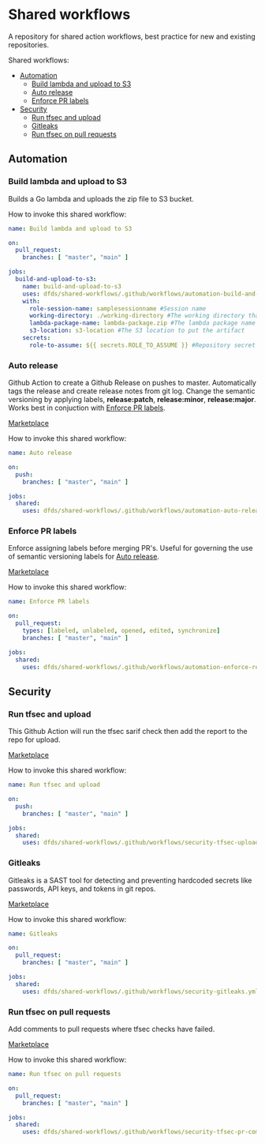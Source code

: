 # Shared workflows

A repository for shared action workflows, best practice for new and existing repositories.

Shared workflows:
- [Automation](https://github.com/dfds/shared-workflows#automation)
	- [Build lambda and upload to S3](https://github.com/dfds/shared-workflows#build-lambda-and-upload-to-s3)
	- [Auto release](https://github.com/dfds/shared-workflows#auto-release)
	- [Enforce PR labels](https://github.com/dfds/shared-workflows#enforce-pr-labels)
- [Security](https://github.com/dfds/shared-workflows#security)
	- [Run tfsec and upload](https://github.com/dfds/shared-workflows#run-tfsec-and-upload)
	- [Gitleaks](https://github.com/dfds/shared-workflows#gitleaks)
	- [Run tfsec on pull requests](https://github.com/dfds/shared-workflows#run-tfsec-on-pull-requests)

## Automation

### Build lambda and upload to S3

Builds a Go lambda and uploads the zip file to S3 bucket.

How to invoke this shared workflow:

```yaml
name: Build lambda and upload to S3

on:
  pull_request:
    branches: [ "master", "main" ]

jobs:
  build-and-upload-to-s3:
    name: build-and-upload-to-s3
    uses: dfds/shared-workflows/.github/workflows/automation-build-and-upload-to-s3.yml@master
    with:
      role-session-name: samplesessionname #Session name
      working-directory: ./working-directory #The working directory that includes the Makefile
      lambda-package-name: lambda-package.zip #The lambda package name 
      s3-location: s3-location #The S3 location to put the artifact
    secrets:
      role-to-assume: ${{ secrets.ROLE_TO_ASSUME }} #Repository secret with the AWS role to be assumed
```

### Auto release

Github Action to create a Github Release on pushes to master. Automatically tags the release and create release notes from git log. Change the semantic versioning by applying labels, **release:patch**, **release:minor**, **release:major**. Works best in conjuction with [Enforce PR labels](https://github.com/dfds/shared-workflows/tree/master/workflows/automation#enforce-pr-labels).

[Marketplace](https://github.com/marketplace/actions/tag-release-on-push-action)

How to invoke this shared workflow:

```yaml
name: Auto release

on:
  push:
    branches: [ "master", "main" ]

jobs:
  shared:
    uses: dfds/shared-workflows/.github/workflows/automation-auto-release.yml@master
```

### Enforce PR labels

Enforce assigning labels before merging PR's. Useful for governing the use of semantic versioning labels for [Auto release](https://github.com/dfds/shared-workflows/tree/master/workflows/automation#auto-release).

[Marketplace](https://github.com/marketplace/actions/enforce-pr-labels)

How to invoke this shared workflow:

```yaml
name: Enforce PR labels

on:
  pull_request:
    types: [labeled, unlabeled, opened, edited, synchronize]
    branches: [ "master", "main" ]

jobs:
  shared:
    uses: dfds/shared-workflows/.github/workflows/automation-enforce-release-labels.yml@master
```

## Security

### Run tfsec and upload

This Github Action will run the tfsec sarif check then add the report to the repo for upload.

[Marketplace](https://github.com/marketplace/actions/run-tfsec-with-sarif-upload)

How to invoke this shared workflow:

```yaml
name: Run tfsec and upload

on:
  push:
    branches: [ "master", "main" ]

jobs:
  shared:
    uses: dfds/shared-workflows/.github/workflows/security-tfsec-upload.yml@master
```

### Gitleaks

Gitleaks is a SAST tool for detecting and preventing hardcoded secrets like passwords, API keys, and tokens in git repos.

[Marketplace](https://github.com/marketplace/actions/gitleaks)

How to invoke this shared workflow:

```yaml
name: Gitleaks

on:
  pull_request:
    branches: [ "master", "main" ]

jobs:
  shared:
    uses: dfds/shared-workflows/.github/workflows/security-gitleaks.yml@master
```

### Run tfsec on pull requests

Add comments to pull requests where tfsec checks have failed.

[Marketplace](https://github.com/marketplace/actions/run-tfsec-pr-commenter)

How to invoke this shared workflow:

```yaml
name: Run tfsec on pull requests

on:
  pull_request:
    branches: [ "master", "main" ]

jobs:
  shared:
    uses: dfds/shared-workflows/.github/workflows/security-tfsec-pr-commenter.yml@master
```